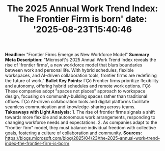 ﻿---
title: "The 2025 Annual Work Trend Index: The Frontier Firm is born'
date: '2025-08-23T15:40:46"
category: "Markets"
summary: ""
slug: "the 2025 annual work trend index the frontier firm is born"
source_urls:
  - "https://blogs.microsoft.com/blog/2025/04/23/the-2025-annual-work-trend-index-the-frontier-firm-is-born/"
seo:
  title: "The 2025 Annual Work Trend Index: The Frontier Firm is born | Hash n Hedge'
  description: '"
  keywords: ["news", "markets", "brief"]
---
**Headline:** "Frontier Firms Emerge as New Workforce Model"  **Summary Meta Description:** "Microsoft's 2025 Annual Work Trend Index reveals the rise of 'frontier firms', a new workforce model that blurs boundaries between work and personal life. With hybrid schedules, flexible workspaces, and AI-driven collaboration tools, frontier firms are redefining the future of work."  **Bullet Key Points:**  ΓÇó Frontier firms prioritize flexibility and autonomy, offering hybrid schedules and remote work options. ΓÇó These companies adopt "spaces not places" approach to workspace design, focusing on community-building spaces rather than traditional offices. ΓÇó AI-driven collaboration tools and digital platforms facilitate seamless communication and knowledge-sharing across teams.  **Takeaways with Light Analysis:**  1. The rise of frontier firms signals a shift towards more flexible and autonomous work arrangements, responding to changing workforce needs and expectations. 2. As companies adapt to the "frontier firm" model, they must balance individual freedom with collective goals, fostering a culture of collaboration and community.  **Sources:** https://blogs.microsoft.com/blog/2025/04/23/the-2025-annual-work-trend-index-the-frontier-firm-is-born/ 
